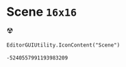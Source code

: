 # Scene `16x16`
<img src="/img/Scene.png" width=16 height=16>

``` CSharp
EditorGUIUtility.IconContent("Scene")
```
```
-5240557991193983209
```
